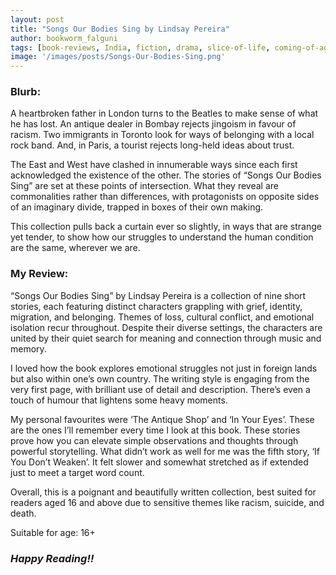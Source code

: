 ```yaml
---
layout: post
title: "Songs Our Bodies Sing by Lindsay Pereira"
author: bookworm_falguni
tags: [book-reviews, India, fiction, drama, slice-of-life, coming-of-age, discrimination, short-story, life, death, education, USA, music]
image: '/images/posts/Songs-Our-Bodies-Sing.png'
---
```

### **Blurb:**
A heartbroken father in London turns to the Beatles to make sense of what he has lost. An antique dealer in Bombay rejects jingoism in favour of racism. Two immigrants in Toronto look for ways of belonging with a local rock band. And, in Paris, a tourist rejects long-held ideas about trust.

The East and West have clashed in innumerable ways since each first acknowledged the existence of the other. The stories of “Songs Our Bodies Sing” are set at these points of intersection. What they reveal are commonalities rather than differences, with protagonists on opposite sides of an imaginary divide, trapped in boxes of their own making.

This collection pulls back a curtain ever so slightly, in ways that are strange yet tender, to show how our struggles to understand the human condition are the same, wherever we are.

### **My Review:**
“Songs Our Bodies Sing” by Lindsay Pereira is a collection of nine short stories, each featuring distinct characters grappling with grief, identity, migration, and belonging. Themes of loss, cultural conflict, and emotional isolation recur throughout. Despite their diverse settings, the characters are united by their quiet search for meaning and connection through music and memory.

I loved how the book explores emotional struggles not just in foreign lands but also within one’s own country. The writing style is engaging from the very first page, with brilliant use of detail and description. There’s even a touch of humour that lightens some heavy moments. 

My personal favourites were ‘The Antique Shop’ and ‘In Your Eyes’. These are the ones I’ll remember every time I look at this book. These stories prove how you can elevate simple observations and thoughts through powerful storytelling.
What didn’t work as well for me was the fifth story, ‘If You Don’t Weaken’. It felt slower and somewhat stretched as if extended just to meet a target word count.

Overall, this is a poignant and beautifully written collection, best suited for readers aged 16 and above due to sensitive themes like racism, suicide, and death.

Suitable for age: 16+

### ***Happy Reading!!***
